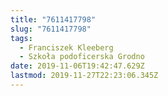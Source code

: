 ```yaml
---
title: "7611417798"
slug: "7611417798"
tags:
  - Franciszek Kleeberg
  - Szkoła podoficerska Grodno
date: 2019-11-06T19:42:47.629Z
lastmod: 2019-11-27T22:23:06.345Z
---
```


<!-- Замяніце гэты радок-каментар на артыкул. -->

